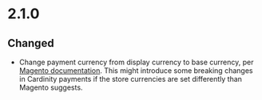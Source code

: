 # 2.1.0

## Changed

* Change payment currency from display currency to base currency, per [Magento documentation](https://docs.magento.com/m1/ce/user_guide/configuration/currency-setup.html). This might introduce some breaking changes in Cardinity payments if the store currencies are set differently than Magento suggests.